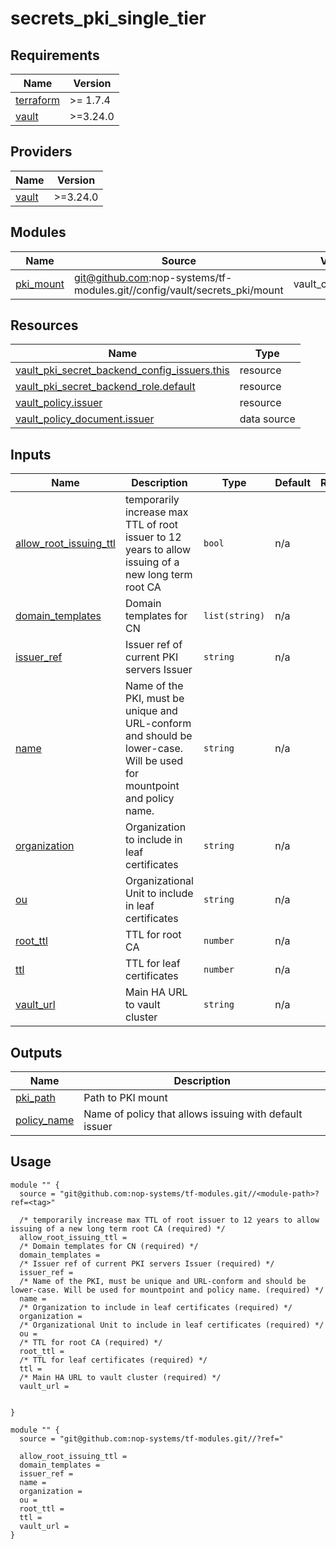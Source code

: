 # secrets_pki_single_tier

<!-- BEGIN_TF_DOCS -->
## Requirements

| Name | Version |
|------|---------|
| <a name="requirement_terraform"></a> [terraform](#requirement\_terraform) | >= 1.7.4 |
| <a name="requirement_vault"></a> [vault](#requirement\_vault) | >=3.24.0 |

## Providers

| Name | Version |
|------|---------|
| <a name="provider_vault"></a> [vault](#provider\_vault) | >=3.24.0 |

## Modules

| Name | Source | Version |
|------|--------|---------|
| <a name="module_pki_mount"></a> [pki\_mount](#module\_pki\_mount) | git@github.com:nop-systems/tf-modules.git//config/vault/secrets_pki/mount | vault_config/v1.1.2 |

## Resources

| Name | Type |
|------|------|
| [vault_pki_secret_backend_config_issuers.this](https://registry.terraform.io/providers/hashicorp/vault/latest/docs/resources/pki_secret_backend_config_issuers) | resource |
| [vault_pki_secret_backend_role.default](https://registry.terraform.io/providers/hashicorp/vault/latest/docs/resources/pki_secret_backend_role) | resource |
| [vault_policy.issuer](https://registry.terraform.io/providers/hashicorp/vault/latest/docs/resources/policy) | resource |
| [vault_policy_document.issuer](https://registry.terraform.io/providers/hashicorp/vault/latest/docs/data-sources/policy_document) | data source |

## Inputs

| Name | Description | Type | Default | Required |
|------|-------------|------|---------|:--------:|
| <a name="input_allow_root_issuing_ttl"></a> [allow\_root\_issuing\_ttl](#input\_allow\_root\_issuing\_ttl) | temporarily increase max TTL of root issuer to 12 years to allow issuing of a new long term root CA | `bool` | n/a | yes |
| <a name="input_domain_templates"></a> [domain\_templates](#input\_domain\_templates) | Domain templates for CN | `list(string)` | n/a | yes |
| <a name="input_issuer_ref"></a> [issuer\_ref](#input\_issuer\_ref) | Issuer ref of current PKI servers Issuer | `string` | n/a | yes |
| <a name="input_name"></a> [name](#input\_name) | Name of the PKI, must be unique and URL-conform and should be lower-case. Will be used for mountpoint and policy name. | `string` | n/a | yes |
| <a name="input_organization"></a> [organization](#input\_organization) | Organization to include in leaf certificates | `string` | n/a | yes |
| <a name="input_ou"></a> [ou](#input\_ou) | Organizational Unit to include in leaf certificates | `string` | n/a | yes |
| <a name="input_root_ttl"></a> [root\_ttl](#input\_root\_ttl) | TTL for root CA | `number` | n/a | yes |
| <a name="input_ttl"></a> [ttl](#input\_ttl) | TTL for leaf certificates | `number` | n/a | yes |
| <a name="input_vault_url"></a> [vault\_url](#input\_vault\_url) | Main HA URL to vault cluster | `string` | n/a | yes |

## Outputs

| Name | Description |
|------|-------------|
| <a name="output_pki_path"></a> [pki\_path](#output\_pki\_path) | Path to PKI mount |
| <a name="output_policy_name"></a> [policy\_name](#output\_policy\_name) | Name of policy that allows issuing with default issuer |

## Usage

```hcl
module "" {
  source = "git@github.com:nop-systems/tf-modules.git//<module-path>?ref=<tag>"
  
  /* temporarily increase max TTL of root issuer to 12 years to allow issuing of a new long term root CA (required) */
  allow_root_issuing_ttl =
  /* Domain templates for CN (required) */
  domain_templates =
  /* Issuer ref of current PKI servers Issuer (required) */
  issuer_ref =
  /* Name of the PKI, must be unique and URL-conform and should be lower-case. Will be used for mountpoint and policy name. (required) */
  name =
  /* Organization to include in leaf certificates (required) */
  organization =
  /* Organizational Unit to include in leaf certificates (required) */
  ou =
  /* TTL for root CA (required) */
  root_ttl =
  /* TTL for leaf certificates (required) */
  ttl =
  /* Main HA URL to vault cluster (required) */
  vault_url =

  
}

module "" {
  source = "git@github.com:nop-systems/tf-modules.git//?ref="
  
  allow_root_issuing_ttl =
  domain_templates =
  issuer_ref =
  name =
  organization =
  ou =
  root_ttl =
  ttl =
  vault_url =
}
```
<!-- END_TF_DOCS -->
